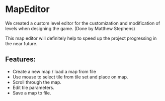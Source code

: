 MapEditor
========

We created a custom level editor for the customization and modification of levels when designing the game. (Done by Matthew Stephens)

This map editor will definitely help to speed up the project progressing in the near future. 

Features:
---

- Create a new map / load a map from file
- Use mouse to select tile from tile set and place on map.
- Scroll through the map.
- Edit tile parameters.
- Save a map to file.


